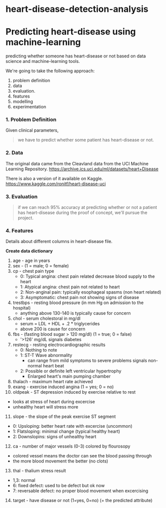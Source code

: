 # heart-disease-detection-analysis

# Predicting heart-disease using machine-learning

predicting whether someone has heart-disease or not based on data science and machine-learning tools.

We're going to take the following approach:
1. problem definition
2. data
3. evaluation.
4. features
5. modelling
6. experimentation

### 1. Problem Definition

 Given clinical parameters, 
 
  > we have to predict whether some patient has heart-disease or not.

### 2. Data

The original data came from the Cleavland data from the UCI Machine Learning Repository. https://archive.ics.uci.edu/ml/datasets/heart+Disease

There is also a version of it available on Kaggle. https://www.kaggle.com/ronitf/heart-disease-uci

### 3. Evaluation

> if we can reach 95% accuracy at predicting whether or not a patient has heart-disease during the proof of concept, we'll pursue the project.

### 4. Features

Details about different columns in heart-disease file.

**Create data dictionary**
1. age - age in years
2. sex - (1 = male; 0 = female)
3. cp - chest pain type
   * 0: Typical angina: chest pain related decrease blood supply to the heart
   * 1: Atypical angina: chest pain not related to heart
   * 2: Non-anginal pain: typically esophageal spasms (non heart related)
   * 3: Asymptomatic: chest pain not showing signs of disease
4. trestbps - resting blood pressure (in mm Hg on admission to the hospital)
   * anything above 130-140 is typically cause for concern
5. chol - serum cholestoral in mg/dl
   * serum = LDL + HDL + .2 * triglycerides
   * above 200 is cause for concern
6. fbs - (fasting blood sugar > 120 mg/dl) (1 = true; 0 = false)
   * '>126' mg/dL signals diabetes
7. restecg - resting electrocardiographic results
   * 0: Nothing to note
   * 1: ST-T Wave abnormality
       * can range from mild symptoms to severe problems signals non-normal heart beat
   * 2: Possible or definite left ventricular hypertrophy 
       * Enlarged heart's main pumping chamber
8. thalach - maximum heart rate achieved
9. exang - exercise induced angina (1 = yes; 0 = no)
10. oldpeak - ST depression induced by exercise relative to rest
   * looks at stress of heart during excercise
   * unhealthy heart will stress more
11. slope - the slope of the peak exercise ST segment
   * 0: Upsloping: better heart rate with excercise (uncommon)
   * 1: Flatsloping: minimal change (typical healthy heart)
   * 2: Downslopins: signs of unhealthy heart
12. ca - number of major vessels (0-3) colored by flourosopy
   * colored vessel means the doctor can see the blood passing through
   * the more blood movement the better (no clots)
13. thal - thalium stress result
   * 1,3: normal
   * 6: fixed defect: used to be defect but ok now
   * 7: reversable defect: no proper blood movement when excercising
14. target - have disease or not (1=yes, 0=no) (= the predicted attribute)
